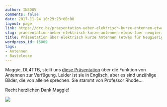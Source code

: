 ```yaml
---
author: IN3DOV
comments: false
date: 2017-11-24 10:29:23+00:00
layout: page
link: https://drc.bz/praesentation-ueber-elektrisch-kurze-antennen-etwas-fuer-neugierige/
slug: praesentation-ueber-elektrisch-kurze-antennen-etwas-fuer-neugierige
title: Präsentation über elektrisch kurze Antennen (etwas für Neugierige).
wordpress_id: 15009
tags:
- Antennen
- Bastelecke
---
```


Maggie, DL4TTB, stellt uns [diese Präsentation](https://synergymwave.com/articles/2016/Antenna_presentation.pdf) über die Funktion von Antennen zur Verfügung. Leider ist sie in Englisch, aber es sind unzählige Bilder, die von alleine sprechen. Sie stammt von Professor Rhode....

Recht herzlichen Dank Maggie!

[![](https://drc.bz/wp-content/uploads/2017/11/antenna-short.jpg)](https://drc.bz/wp-content/uploads/2017/11/antenna-short.jpg)


